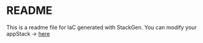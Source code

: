 # README
This is a readme file for IaC generated with StackGen.
You can modify your appStack -> [here](http://main.dev.stackgen.com/appstacks/fefdae62-8b7a-4673-95b6-84d07a58b5ea)
